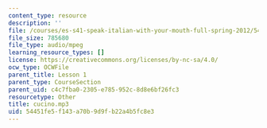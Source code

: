 ```yaml
---
content_type: resource
description: ''
file: /courses/es-s41-speak-italian-with-your-mouth-full-spring-2012/54451fe5f143a70b9d9fb22a4b5fc8e3_cucino.mp3
file_size: 785680
file_type: audio/mpeg
learning_resource_types: []
license: https://creativecommons.org/licenses/by-nc-sa/4.0/
ocw_type: OCWFile
parent_title: Lesson 1
parent_type: CourseSection
parent_uid: c4c7fba0-2305-e785-952c-8d8e6bf26fc3
resourcetype: Other
title: cucino.mp3
uid: 54451fe5-f143-a70b-9d9f-b22a4b5fc8e3
---
```

